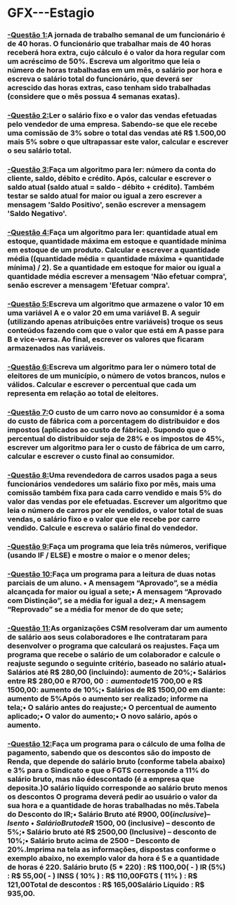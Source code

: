 # GFX---Estagio

### [-Questão 1:](https://github.com/ErikTakeuti/GFX---Estagio/blob/main/Quest%C3%B5es%20de%20L%C3%B3gica%20-%20GFX/Q1.por)A jornada de trabalho semanal de um funcionário é de 40 horas. O funcionário que trabalhar mais de 40 horas receberá hora extra, cujo cálculo é o valor da hora regular com um acréscimo de 50%. Escreva um algoritmo que leia o número de horas trabalhadas em um mês, o salário por hora e escreva o salário total do funcionário, que deverá ser acrescido das horas extras, caso tenham sido trabalhadas (considere que o mês possua 4 semanas exatas).

### [-Questão 2:](https://github.com/ErikTakeuti/GFX---Estagio/blob/main/Quest%C3%B5es%20de%20L%C3%B3gica%20-%20GFX/Q2.por)Ler o salário fixo e o valor das vendas efetuadas pelo vendedor de uma empresa. Sabendo-se que ele recebe uma comissão de 3% sobre o total das vendas até R$ 1.500,00 mais 5% sobre o que ultrapassar este valor, calcular e escrever o seu salário total.

### [-Questão 3:](https://github.com/ErikTakeuti/GFX---Estagio/blob/main/Quest%C3%B5es%20de%20L%C3%B3gica%20-%20GFX/Q3.por)Faça um algoritmo para ler: número da conta do cliente, saldo, débito e crédito. Após, calcular e escrever o saldo atual (saldo atual = saldo - débito + crédito). Também testar se saldo atual for maior ou igual a zero escrever a mensagem 'Saldo Positivo', senão escrever a mensagem 'Saldo Negativo'.

### [-Questão 4:](https://github.com/ErikTakeuti/GFX---Estagio/blob/main/Quest%C3%B5es%20de%20L%C3%B3gica%20-%20GFX/Q4.por)Faça um algoritmo para ler: quantidade atual em estoque, quantidade máxima em estoque e quantidade mínima em estoque de um produto. Calcular e escrever a quantidade média ((quantidade média = quantidade máxima + quantidade mínima) / 2). Se a quantidade em estoque for maior ou igual a quantidade média escrever a mensagem 'Não efetuar compra', senão escrever a mensagem 'Efetuar compra'.

### [-Questão 5:](https://github.com/ErikTakeuti/GFX---Estagio/blob/main/Quest%C3%B5es%20de%20L%C3%B3gica%20-%20GFX/Q5.por)Escreva um algoritmo que armazene o valor 10 em uma variável A e o valor 20 em uma variável B. A seguir (utilizando apenas atribuições entre variáveis) troque os seus conteúdos fazendo com que o valor que está em A passe para B e vice-versa. Ao final, escrever os valores que ficaram armazenados nas variáveis.

### [-Questão 6:](https://github.com/ErikTakeuti/GFX---Estagio/blob/main/Quest%C3%B5es%20de%20L%C3%B3gica%20-%20GFX/Q6.por)Escreva um algoritmo para ler o número total de eleitores de um município, o número de votos brancos, nulos e válidos. Calcular e escrever o percentual que cada um representa em relação ao total de eleitores.

### [-Questão 7:](https://github.com/ErikTakeuti/GFX---Estagio/blob/main/Quest%C3%B5es%20de%20L%C3%B3gica%20-%20GFX/Q7.por)O custo de um carro novo ao consumidor é a soma do custo de fábrica com a porcentagem do distribuidor e dos impostos (aplicados ao custo de fábrica). Supondo que o percentual do distribuidor seja de 28% e os impostos de 45%, escrever um algoritmo para ler o custo de fábrica de um carro, calcular e escrever o custo final ao consumidor.

### [-Questão 8:](https://github.com/ErikTakeuti/GFX---Estagio/blob/main/Quest%C3%B5es%20de%20L%C3%B3gica%20-%20GFX/Q8.por)Uma revendedora de carros usados paga a seus funcionários vendedores um salário fixo por mês, mais uma comissão também fixa para cada carro vendido e mais 5% do valor das vendas por ele efetuadas. Escrever um algoritmo que leia o número de carros por ele vendidos, o valor total de suas vendas, o salário fixo e o valor que ele recebe por carro vendido. Calcule e escreva o salário final do vendedor.

### [-Questão 9:](https://github.com/ErikTakeuti/GFX---Estagio/blob/main/Quest%C3%B5es%20de%20L%C3%B3gica%20-%20GFX/Q9.por)Faça um programa que leia três números, verifique (usando IF / ELSE) e mostre o maior e o menor deles;

### [-Questão 10:](https://github.com/ErikTakeuti/GFX---Estagio/blob/main/Quest%C3%B5es%20de%20L%C3%B3gica%20-%20GFX/Q10.por)Faça um programa para a leitura de duas notas parciais de um aluno. • A mensagem “Aprovado”, se a média alcançada for maior ou igual a sete;• A mensagem “Aprovado com Distinção”, se a média for igual a dez;• A mensagem “Reprovado” se a média for menor de do que sete;

### [-Questão 11:](https://github.com/ErikTakeuti/GFX---Estagio/blob/main/Quest%C3%B5es%20de%20L%C3%B3gica%20-%20GFX/Q11.por)As organizações CSM resolveram dar um aumento de salário aos seus colaboradores e lhe contrataram para desenvolver o programa que calculará os reajustes. Faça um programa que recebe o salário de um colaborador e calcule o reajuste segundo o seguinte critério, baseado no salário atual• Salários até R$ 280,00 (incluindo): aumento de 20%;• Salários entre R$ 280,00 e R$700,00: aumento de 15%;• Salários entre R$ 700,00 e R$ 1500,00: aumento de 10%;• Salários de R$ 1500,00 em diante: aumento de 5%Após o aumento ser realizado; informe na tela;• O salário antes do reajuste;• O percentual de aumento aplicado;• O valor do aumento;• O novo salário, após o aumento.

### [-Questão 12:](https://github.com/ErikTakeuti/GFX---Estagio/blob/main/Quest%C3%B5es%20de%20L%C3%B3gica%20-%20GFX/Q12.por)Faça um programa para o cálculo de uma folha de pagamento, sabendo que os descontos são do imposto de Renda, que depende do salário bruto (conforme tabela abaixo) e 3% para o Sindicato e que o FGTS corresponde a 11% do salário bruto, mas não édescontado (é a empresa que deposita.)O salário líquido corresponde ao salário bruto menos os descontos O programa deverá pedir ao usuário o valor da sua hora e a quantidade de horas trabalhadas no mês.Tabela do Desconto do IR;• Salário Bruto até R$900,00 (inclusive) – Isento • Salário Bruto de R$ 1500, 00 (inclusive) – desconto de 5%;• Salário bruto até R$ 2500,00 (Inclusive) – desconto de 10%;• Salário bruto acima de 2500 – Desconto de 20%.Imprima na tela as informações, dispostas conforme o exemplo abaixo, no exemplo valor da hora é 5 e a quantidade de horas é 220. Salário bruto (5 * 220) : R$ 1100,00( - ) IR (5%) : R$ 55,00( - ) INSS ( 10% ) : R$ 110,00FGTS ( 11% ) : R$ 121,00Total de descontos : R$ 165,00Salário Líquido : R$ 935,00.

